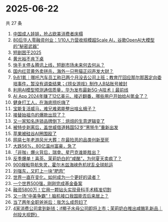 # 2025-06-22

共 27 条

<!-- BEGIN 36KR -->
<!-- 最后更新时间 2025-06-22 03:09:13 +0800 -->
1. [中国成人娃娃，抢占欧美消费者床榻](https://36kr.com/p/3344297716335238)
1. [80后华人零融资创业：1/10人力营收规模超Scale AI，谷歌OpenAI大模型的“秘密武器”](https://36kr.com/p/3344800356238216)
1. [短剧困于2025](https://36kr.com/p/3344910043333509)
1. [黄光裕不肯下桌](https://36kr.com/p/3344780297945988)
1. [快手关停＆腾讯上线，短剧市场未来何去何从？](https://36kr.com/p/3345525588122248)
1. [国内红蓝黄外卖拼杀，海外一只熊猫正闷声发大财？](https://36kr.com/p/3341647935890952)
1. [9点1氪｜哪吒汽车员工称已两个月没去公司上班；教育厅回应那尔那茜定向委培事件，暂没有调查结果；《捞女游戏》制作人B站账号被封](https://36kr.com/p/3345543820041093)
1. [利用AI模型预测通信质量，华为发布最新5G-A技术丨最前线](https://36kr.com/p/3344715497227138)
1. [AI App 2024年赚了12亿美元、接近翻番，哪些用户开始给AI氪金了？](https://36kr.com/p/3344897632912005)
1. [健身打工人，在海底捞吃嗨了](https://36kr.com/p/3344825051186053)
1. [宝能复活威马，难兄难弟能整出啥幺蛾子？](https://36kr.com/p/3345560104737409)
1. [接替始祖鸟的爆款出现了？](https://36kr.com/p/3344886379250564)
1. [又一家知名连锁品牌倒下：烘焙的生意逻辑变了](https://36kr.com/p/3344826426459012)
1. [被特步剥离后，盖世威借道韩国52岁“黑牦牛”重新出发](https://36kr.com/p/3344916635910793)
1. [苹果被硅谷AI圈围殴了](https://36kr.com/p/3346020966668932)
1. [网易七年老游风光大葬：在最险恶的品类创新至死](https://36kr.com/p/3343512038458241)
1. [大跌56%，80亿温州富豪，急了](https://36kr.com/p/3345640950651013)
1. [「非咖」爆火背后，瑞幸、星巴克谁能胜出？](https://36kr.com/p/3345542126787456)
1. [反季爆单！喜茶、茉莉奶白的“咸酪”，为何夏天卖疯了？](https://36kr.com/p/3345570421611401)
1. [900艘船导航失灵，霍尔木兹海峡危机扰乱全球航运](https://36kr.com/p/3345548688022408)
1. [刘强东，又盯上一块“肥肉”](https://36kr.com/p/3345781374917509)
1. [世界一直在变化，如何成为一个更好的读者？](https://36kr.com/p/3309516359081478)
1. [一个世界500强，刚刚完成基金备案](https://36kr.com/p/3345624218622593)
1. [融资5800万！它用一颗钻头实现骨科手术精准切割](https://36kr.com/p/3345488699185799)
1. [又一场“中美争霸”！脑机接口我国能否后来居上？](https://36kr.com/p/3345488655293319)
1. [当了两年全职爸爸后：我怎么成怨妇了](https://36kr.com/p/3344538039272070)
1. [4家消费公司拿到新钱；if椰子水母公司即将上市；茉莉奶白推出咸酪乳新品｜创投大视野》](https://36kr.com/p/3346024488442760)
<!-- END 36KR -->